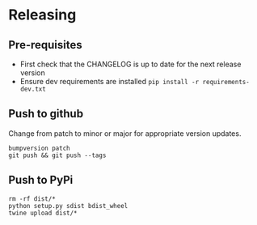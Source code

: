# Releasing

## Pre-requisites

- First check that the CHANGELOG is up to date for the next release version
- Ensure dev requirements are installed `pip install -r requirements-dev.txt`

## Push to github

Change from patch to minor or major for appropriate version updates.

```
bumpversion patch
git push && git push --tags
```

## Push to PyPi

```
rm -rf dist/*
python setup.py sdist bdist_wheel
twine upload dist/*
```
